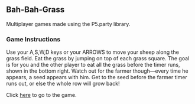 ## Bah-Bah-Grass
Multiplayer games made using the P5.party library.

### Game Instructions
Use your A,S,W,D keys or your ARROWS to move your sheep along the grass field. Eat the grass by jumping on top of each grass square.
The goal is for you and the other player to eat all the grass before the timer runs, shown in the bottom right.
Watch out for the farmer though—every time he appears, a seed appears with him. Get to the seed before the farmer timer runs out, or else the whole row will grow back!

Click [here](https://mjgomsa.github.io/p5party/bah-bah-grass/index.html) to go to the game.

